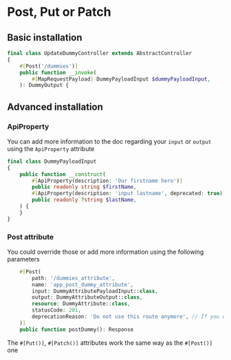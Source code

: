 # Post, Put or Patch

## Basic installation

```php
final class UpdateDummyController extends AbstractController
{
    #[Post('/dummies')]
    public function __invoke(
        #[MapRequestPayload] DummyPayloadInput $dummyPayloadInput,
    ): DummyOutput {
```

## Advanced installation

### ApiProperty
You can add more information to the doc regarding your `input` or `output` using the `ApiProperty` attribute
```php
final class DummyPayloadInput
{
    public function __construct(
        #[ApiProperty(description: 'Our firstname hero')]
        public readonly string $firstName,
        #[ApiProperty(description: 'input lastname', deprecated: true)]
        public readonly ?string $lastName,
    ) {
    }
}
```

### Post attribute
You could override those or add more information using the following parameters

```php
    #[Post(
        path: '/dummies_attribute',
        name: 'app_post_dummy_attribute',
        input: DummyAttributePayloadInput::class,
        output: DummyAttributeOutput::class,
        resource: DummyAttribute::class,
        statusCode: 201,
        deprecationReason: 'Do not use this route anymore', // If you want to deprecate this route
    )]
    public function postDummy(): Response
```

The `#[Put()]`, `#[Patch()]` attributes work the same way as the `#[Post()]` one
